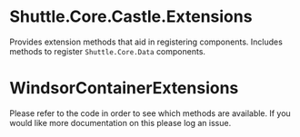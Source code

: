 # Shuttle.Core.Castle.Extensions

Provides extension methods that aid in registering components.  Includes methods to register `Shuttle.Core.Data` components.

# WindsorContainerExtensions

Please refer to the code in order to see which methods are available.  If you would like more documentation on this please log an issue.